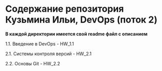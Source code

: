 # Содержание репозитория Кузьмина Ильи, DevOps (поток 2)

**В каждой директории имеется свой readme файл с описанием**

1.1. Введение в DevOps - HW_1.1

2.1. Системы контроля версий - HW_2.1

2.2. Основы Git - HW_2.2